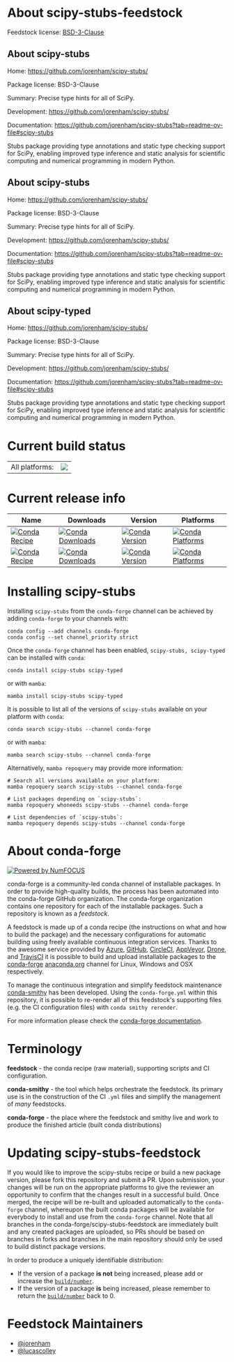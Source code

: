 About scipy-stubs-feedstock
===========================

Feedstock license: [BSD-3-Clause](https://github.com/conda-forge/scipy-stubs-feedstock/blob/main/LICENSE.txt)


About scipy-stubs
-----------------

Home: https://github.com/jorenham/scipy-stubs/

Package license: BSD-3-Clause

Summary: Precise type hints for all of SciPy.

Development: https://github.com/jorenham/scipy-stubs/

Documentation: https://github.com/jorenham/scipy-stubs?tab=readme-ov-file#scipy-stubs

Stubs package providing type annotations and static type checking support for SciPy, 
enabling improved type inference and static analysis for scientific computing and 
numerical programming in modern Python.


About scipy-stubs
-----------------

Home: https://github.com/jorenham/scipy-stubs/

Package license: BSD-3-Clause

Summary: Precise type hints for all of SciPy.

Development: https://github.com/jorenham/scipy-stubs/

Documentation: https://github.com/jorenham/scipy-stubs?tab=readme-ov-file#scipy-stubs

Stubs package providing type annotations and static type checking support for SciPy,
enabling improved type inference and static analysis for scientific computing and
numerical programming in modern Python.


About scipy-typed
-----------------

Home: https://github.com/jorenham/scipy-stubs/

Package license: BSD-3-Clause

Summary: Precise type hints for all of SciPy.

Development: https://github.com/jorenham/scipy-stubs/

Documentation: https://github.com/jorenham/scipy-stubs?tab=readme-ov-file#scipy-stubs

Stubs package providing type annotations and static type checking support for SciPy,
enabling improved type inference and static analysis for scientific computing and
numerical programming in modern Python.


Current build status
====================


<table><tr><td>All platforms:</td>
    <td>
      <a href="https://dev.azure.com/conda-forge/feedstock-builds/_build/latest?definitionId=24177&branchName=main">
        <img src="https://dev.azure.com/conda-forge/feedstock-builds/_apis/build/status/scipy-stubs-feedstock?branchName=main">
      </a>
    </td>
  </tr>
</table>

Current release info
====================

| Name | Downloads | Version | Platforms |
| --- | --- | --- | --- |
| [![Conda Recipe](https://img.shields.io/badge/recipe-scipy--stubs-green.svg)](https://anaconda.org/conda-forge/scipy-stubs) | [![Conda Downloads](https://img.shields.io/conda/dn/conda-forge/scipy-stubs.svg)](https://anaconda.org/conda-forge/scipy-stubs) | [![Conda Version](https://img.shields.io/conda/vn/conda-forge/scipy-stubs.svg)](https://anaconda.org/conda-forge/scipy-stubs) | [![Conda Platforms](https://img.shields.io/conda/pn/conda-forge/scipy-stubs.svg)](https://anaconda.org/conda-forge/scipy-stubs) |
| [![Conda Recipe](https://img.shields.io/badge/recipe-scipy--typed-green.svg)](https://anaconda.org/conda-forge/scipy-typed) | [![Conda Downloads](https://img.shields.io/conda/dn/conda-forge/scipy-typed.svg)](https://anaconda.org/conda-forge/scipy-typed) | [![Conda Version](https://img.shields.io/conda/vn/conda-forge/scipy-typed.svg)](https://anaconda.org/conda-forge/scipy-typed) | [![Conda Platforms](https://img.shields.io/conda/pn/conda-forge/scipy-typed.svg)](https://anaconda.org/conda-forge/scipy-typed) |

Installing scipy-stubs
======================

Installing `scipy-stubs` from the `conda-forge` channel can be achieved by adding `conda-forge` to your channels with:

```
conda config --add channels conda-forge
conda config --set channel_priority strict
```

Once the `conda-forge` channel has been enabled, `scipy-stubs, scipy-typed` can be installed with `conda`:

```
conda install scipy-stubs scipy-typed
```

or with `mamba`:

```
mamba install scipy-stubs scipy-typed
```

It is possible to list all of the versions of `scipy-stubs` available on your platform with `conda`:

```
conda search scipy-stubs --channel conda-forge
```

or with `mamba`:

```
mamba search scipy-stubs --channel conda-forge
```

Alternatively, `mamba repoquery` may provide more information:

```
# Search all versions available on your platform:
mamba repoquery search scipy-stubs --channel conda-forge

# List packages depending on `scipy-stubs`:
mamba repoquery whoneeds scipy-stubs --channel conda-forge

# List dependencies of `scipy-stubs`:
mamba repoquery depends scipy-stubs --channel conda-forge
```


About conda-forge
=================

[![Powered by
NumFOCUS](https://img.shields.io/badge/powered%20by-NumFOCUS-orange.svg?style=flat&colorA=E1523D&colorB=007D8A)](https://numfocus.org)

conda-forge is a community-led conda channel of installable packages.
In order to provide high-quality builds, the process has been automated into the
conda-forge GitHub organization. The conda-forge organization contains one repository
for each of the installable packages. Such a repository is known as a *feedstock*.

A feedstock is made up of a conda recipe (the instructions on what and how to build
the package) and the necessary configurations for automatic building using freely
available continuous integration services. Thanks to the awesome service provided by
[Azure](https://azure.microsoft.com/en-us/services/devops/), [GitHub](https://github.com/),
[CircleCI](https://circleci.com/), [AppVeyor](https://www.appveyor.com/),
[Drone](https://cloud.drone.io/welcome), and [TravisCI](https://travis-ci.com/)
it is possible to build and upload installable packages to the
[conda-forge](https://anaconda.org/conda-forge) [anaconda.org](https://anaconda.org/)
channel for Linux, Windows and OSX respectively.

To manage the continuous integration and simplify feedstock maintenance
[conda-smithy](https://github.com/conda-forge/conda-smithy) has been developed.
Using the ``conda-forge.yml`` within this repository, it is possible to re-render all of
this feedstock's supporting files (e.g. the CI configuration files) with ``conda smithy rerender``.

For more information please check the [conda-forge documentation](https://conda-forge.org/docs/).

Terminology
===========

**feedstock** - the conda recipe (raw material), supporting scripts and CI configuration.

**conda-smithy** - the tool which helps orchestrate the feedstock.
                   Its primary use is in the construction of the CI ``.yml`` files
                   and simplify the management of *many* feedstocks.

**conda-forge** - the place where the feedstock and smithy live and work to
                  produce the finished article (built conda distributions)


Updating scipy-stubs-feedstock
==============================

If you would like to improve the scipy-stubs recipe or build a new
package version, please fork this repository and submit a PR. Upon submission,
your changes will be run on the appropriate platforms to give the reviewer an
opportunity to confirm that the changes result in a successful build. Once
merged, the recipe will be re-built and uploaded automatically to the
`conda-forge` channel, whereupon the built conda packages will be available for
everybody to install and use from the `conda-forge` channel.
Note that all branches in the conda-forge/scipy-stubs-feedstock are
immediately built and any created packages are uploaded, so PRs should be based
on branches in forks and branches in the main repository should only be used to
build distinct package versions.

In order to produce a uniquely identifiable distribution:
 * If the version of a package **is not** being increased, please add or increase
   the [``build/number``](https://docs.conda.io/projects/conda-build/en/latest/resources/define-metadata.html#build-number-and-string).
 * If the version of a package **is** being increased, please remember to return
   the [``build/number``](https://docs.conda.io/projects/conda-build/en/latest/resources/define-metadata.html#build-number-and-string)
   back to 0.

Feedstock Maintainers
=====================

* [@jorenham](https://github.com/jorenham/)
* [@lucascolley](https://github.com/lucascolley/)

